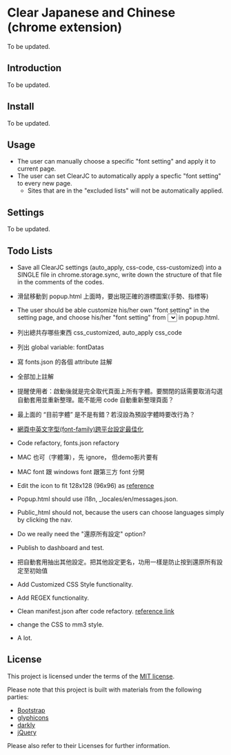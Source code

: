 # Clear Japanese and Chinese (chrome extension)

To be updated.


## Introduction

To be updated.


## Install

To be updated.


## Usage

- The user can manually choose a specific "font setting" and apply it to current page.
- The user can set ClearJC to automatically apply a specfic "font setting" to every new page.
  - Sites that are in the "excluded lists" will not be automatically applied.


## Settings

To be updated.


## Todo Lists

- Save all ClearJC settings (auto_apply, css-code, css-customized) into a SINGLE file in chrome.storage.sync, write down the structure of that file in the comments of the codes.
- 滑鼠移動到 popup.html 上面時，要出現正確的游標圖案(手勢、指標等)
- The user should be able customize his/her own "font setting" in the setting page, and choose his/her "font setting" from <select></select> in popup.html.
- 列出總共存哪些東西 css_customized, 
auto_apply
css_code
- 列出 global variable: fontDatas
- 寫 fonts.json 的各個 attribute 註解
- 全部加上註解

- 提醒使用者：啟動後就是完全取代頁面上所有字體。要關閉的話需要取消勾選自動套用並重新整理。能不能用 code 自動重新整理頁面？
- 最上面的 “目前字體” 是不是有錯？若沒設為預設字體時要改行為？
- [網頁中英文字型(font-family)跨平台設定最佳化](http://www.wfublog.com/2014/02/font-family-chinese-cross-platform.html)
- Code refactory, fonts.json refactory
- MAC 也可（字體簿），先 ignore， 但demo影片要有
- MAC font 跟 windows font 跟第三方 font 分開
- Edit the icon to fit 128x128 (96x96) as [reference](https://developer.chrome.com/webstore/images?hl=zh-TW)
- Popup.html should use i18n, _locales/en/messages.json.
- Public_html should not, because the users can choose languages simply by clicking the nav.
- Do we really need the "還原所有設定" option?
- Publish to dashboard and test.
- 把自動套用抽出其他設定。把其他設定更名，功用一樣是防止按到還原所有設定至初始值
- Add Customized CSS Style functionality.
- Add REGEX functionality.
- Clean manifest.json after code refactory. [reference link](https://developer.chrome.com/extensions/manifest)
- change the CSS to mm3 style.
- A lot.


## License

This project is licensed under the terms of the [MIT license](http://opensource.org/licenses/MIT).

Please note that this project is built with materials from the following parties:

- [Bootstrap](http://getbootstrap.com/)
- [glyphicons](http://glyphicons.com/license/)
- [darkly](http://bootswatch.com/darkly/)
- [jQuery](https://jquery.com/)

Please also refer to their Licenses for further information.
